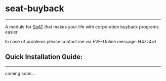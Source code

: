 # seat-buyback
___
A module for [SeAT](https://github.com/eveseat/seat) that makes your life with corporation buyback programs easier

In case of problems please contact me via EVE-Online message: H4zz4rd

## Quick Installation Guide:
___
coming soon...
